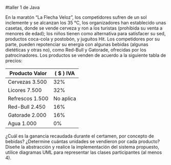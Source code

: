 #taller 1 de Java 

En la maratón “La Flecha Veloz”, los competidores sufren de un sol inclemente y se alcanzan los 35 °C,
los organizadores han establecido unas casetas, donde se vende cerveza y ron a los turistas (prohibida su
venta a menores de edad); los niños tienen como alternativa para satisfacer su sed, productos coca-cola y
postobón, y juguitos Hit. Los competidores por su parte, pueden repotenciar su energía con algunas
bebidas (algunas dietéticas y otras no), como Red-Bull y Gatorade, ofrecidas por los patrocinadores. Los
productos se venden de acuerdo a la siguiente tabla de precios:

| Producto Valor | ( $ ) IVA |
| ---------------| ----------|
|Cervezas 3.500 |32% |
|Licores 7.500 | 32% |
|Refrescos 1.500 |No aplica|
|Red-Bull 2.450 |16% |
|Gatorade 2.000 |16% |
|Agua 1.000 |0%|

¿Cuál es la ganancia recaudada durante el certamen, por concepto de bebidas? ¿Determine cuántas
unidades se vendieron por cada producto? Diseñe la abstracción y realice la implementación del sistema
propuesto, utilice diagramas UML para representar las clases participantes (al menos 4). 
